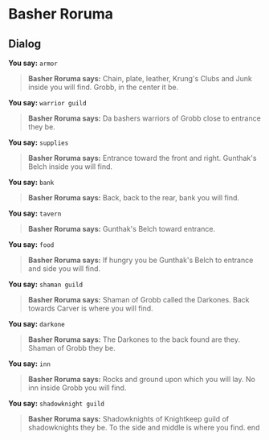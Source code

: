 # Basher Roruma
## Dialog

**You say:** `armor`



>**Basher Roruma says:** Chain, plate, leather, Krung's Clubs and Junk inside you will find.  Grobb, in the center it be.

**You say:** `warrior guild`



>**Basher Roruma says:** Da bashers warriors of Grobb close to entrance they be.

**You say:** `supplies`



>**Basher Roruma says:** Entrance toward the front and right.  Gunthak's Belch inside you will find.

**You say:** `bank`



>**Basher Roruma says:** Back, back to the rear, bank you will find.

**You say:** `tavern`



>**Basher Roruma says:** Gunthak's Belch toward entrance.

**You say:** `food`



>**Basher Roruma says:** If hungry you be Gunthak's Belch to entrance and side you will find.

**You say:** `shaman guild`



>**Basher Roruma says:** Shaman of Grobb called the Darkones.  Back towards Carver is where you will find.

**You say:** `darkone`



>**Basher Roruma says:** The Darkones to the back found are they.  Shaman of Grobb they be.

**You say:** `inn`



>**Basher Roruma says:** Rocks and ground upon which you will lay.  No inn inside Grobb you will find.

**You say:** `shadowknight guild`



>**Basher Roruma says:** Shadowknights of Knightkeep guild of shadowknights they be.  To the side and middle is where you find.
end